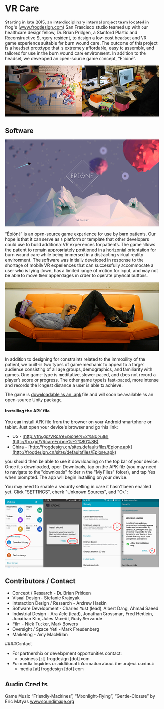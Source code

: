 # VR Care
Starting in late 2015, an interdisciplinary internal project team located in frog's (www.frogdesign.com) San Francisco studio teamed up with our healthcare design fellow, Dr. Brian Pridgen, a Stanford Plastic and Reconstructive Surgery resident, to design a low-cost headset and VR game experience suitable for burn wound care. The outcome of this project is a headset prototype that is extremely affordable, easy to assemble, and tailored for use in the burn wound care environment. In addition to the headset, we developed an open-source game concept, “Ēpiónē”.

![Prototyping the VR headset design](imgs/headsetPrototyping.jpg)

## Software
![Epione game software](imgs/VR-titlescreen-out-of-headset.jpg)

“Ēpiónē” is an open-source game experience for use by burn patients. Our hope is that it can serve as a platform or template that other developers could use to build additional VR experiences for patients. The game allows the patient to remain appropriately positioned in a horizontal orientation for burn wound care while being immersed in a distracting virtual reality environment. The software was initially developed in response to the shortage of mobile VR experiences that can successfully accommodate a user who is lying down, has a limited range of motion for input, and may not be able to move their appendages in order to operate physical buttons.

![Patient Orientation](imgs/horizontal.jpg)

In addition to designing for constraints related to the immobility of the patient, we built-in two types of game mechanic to appeal to a target audience consisting of all age groups, demographics, and familiarity with games. One game-type is meditative, slower paced, and does not record a player’s score or progress. The other game type is fast-paced, more intense and records the longest distance a user is able to achieve.

The game is [downloadable as an .apk](http://fro.gd/VRcareEpione%E2%80%8B) file and will soon be available as an open-source Unity package.

#### Installing the APK file
You can install APK file from the browser on your Android smartphone or tablet. Just open your device's browser and go this link:
* US - [http://fro.gd/VRcareEpione%E2%80%8B](http://fro.gd/VRcareEpione%E2%80%8B)
* China - [http://frogdesign.cn/sites/default/files/Epione.apk](http://frogdesign.cn/sites/default/files/Epione.apk)

you should then be able to see it downloading on the top bar of your device. Once it's downloaded, open Downloads, tap on the APK file (you may need to navigate to the "downloads" folder in the "My Files" folder), and tap Yes when prompted. The app will begin installing on your device.

You may need to enable a security setting in case it hasn't been enabled yet. Click "SETTINGS", check "Unknown Sources", and "Ok":

![Epione game software](imgs/securityLong.jpg)


## Contributors / Contact
* Concept / Research - Dr. Brian Pridgen
* Visual Design - Stefanie Krajnyak
* Interaction Design / Research - Andrew Haskin
* Software Development - Charles Yust (lead), Albert Dang, Ahmad Saeed
* Industrial Design - Ara Acle (lead), Jonathan Grossman, Fred Hertlein, Jonathan Kim, Jules Moretti, Rudy Servande
* Film - Nick Tucker, Mark Bowers
* Oversight / Space Yeti - Mark Freudenberg
* Marketing - Amy MacMillan

####Contact
* For partnership or development opportunities contact:
	* business [at] frogdesign [dot] com
* For media inquiries or additional information about the project contact:
	* media [at] frogdesign [dot] com

## Audio Credits
Game Music
“Friendly-Machines”, “Moonlight-Flying”, “Gentle-Closure”
by Eric Matyas
www.soundimage.org
